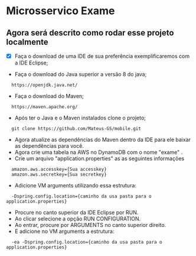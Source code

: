 # Microsservico Exame
## Agora será descrito como rodar esse projeto localmente

- [x] Faça o download de uma IDE de sua preferência exemplificaremos com a IDE Eclipse;
* Faça o download do Java superior a versão 8 do java;
```
  https://openjdk.java.net/
```
* Faça o download do Maven;
```
  https://maven.apache.org/
```
* Após ter o Java e o Maven instalados clone o projeto;
```
  git clone https://github.com/Mateus-GS/mobile.git
```
* Agora atualize as dependências do  Maven dentro da IDE para ele baixar as dependências para você.
* Agora crie uma tabela na AWS no DynamoDB com o nome "exame" .
* Crie um arquivo "application.properties" as as seguintes informações
```
  amazon.aws.accesskey={Sua accesskey}
  amazon.aws.secretkey={Sua secretkey}
```
* Adicione VM arguments utilizando essa estrutura:
```
  -Dspring.config.location={caminho da usa pasta para o application.properties}
```
 * Procure no canto superior da IDE Eclipse por RUN.
 * Ao clicar selecione a opção RUN CONFIGURATION.
 * Ao entrar, procure por ARGUMENTS no canto superior direito.
 * E adicione no  VM arguments a estrutura:
 ```
   -ea -Dspring.config.location={caminho da usa pasta para o application.properties}
 ```
